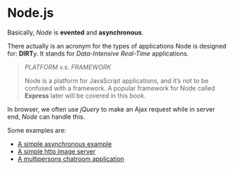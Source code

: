 # Node.js

Basically, *Node* is **evented** and **asynchronous**.

There actually is an acronym for the types of applications Node is designed for: **DIRT**y. It stands for *Data-Intensive Real-Time* applications. 

> *PLATFORM* v.s. *FRAMEWORK*
> 
> Node is a platform for JavaScript applications, and it’s not to be confused with a framework. A popular framework for Node called **Express** later will be covered in this book.

In browser, we often use *jQuery* to make an Ajax request while in server end, *Node* can handle this. 

Some examples are:
* [A simple asynchronous example](/tests/nodejs/asyncDemo.js)
* [A simple http image server](/tests/nodejs/imageServer.js)
* [A multipersons chatroom application](/tests/nodejs/chatRoomsDemo)